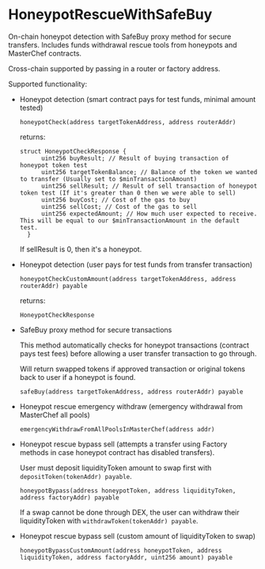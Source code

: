 # HoneypotRescueWithSafeBuy
On-chain honeypot detection with SafeBuy proxy method for secure transfers. Includes funds withdrawal rescue tools from honeypots and MasterChef contracts. 

Cross-chain supported by passing in a router or factory address.

Supported functionality:

- Honeypot detection (smart contract pays for test funds, minimal amount tested)

  `honeypotCheck(address targetTokenAddress, address routerAddr)`
  
   returns:
   
  ```
  struct HoneypotCheckResponse {
        uint256 buyResult; // Result of buying transaction of honeypot token test
        uint256 targetTokenBalance; // Balance of the token we wanted to transfer (Usually set to $minTransactionAmount)
        uint256 sellResult; // Result of sell transaction of honeypot token test (If it's greater than 0 then we were able to sell)
        uint256 buyCost; // Cost of the gas to buy
        uint256 sellCost; // Cost of the gas to sell 
        uint256 expectedAmount; // How much user expected to receive. This will be equal to our $minTransactionAmount in the default test.
    }
    ```
    
    If sellResult is 0, then it's a honeypot.

- Honeypot detection (user pays for test funds from transfer transaction)

  `honeypotCheckCustomAmount(address targetTokenAddress, address routerAddr) payable`
  
   returns:
   
  `HoneypotCheckResponse`
  
- SafeBuy proxy method for secure transactions

  This method automatically checks for honeypot transactions (contract pays test fees) before allowing a user transfer transaction to go through.
  
  Will return swapped tokens if approved transaction or original tokens back to user if a honeypot is found.
  
  `safeBuy(address targetTokenAddress, address routerAddr) payable`

- Honeypot rescue emergency withdraw (emergency withdrawal from MasterChef all pools)

  `emergencyWithdrawFromAllPoolsInMasterChef(address addr)`
  
- Honeypot rescue bypass sell (attempts a transfer using Factory methods in case honeypot contract has disabled transfers).

  User must deposit liquidityToken amount to swap first with `depositToken(tokenAddr) payable`.
  
  `honeypotBypass(address honeypotToken, address liquidityToken, address factoryAddr) payable`
  
  If a swap cannot be done through DEX, the user can withdraw their liquidityToken with `withdrawToken(tokenAddr) payable`.
  
- Honeypot rescue bypass sell (custom amount of liquidityToken to swap)
  
  `honeypotBypassCustomAmount(address honeypotToken, address liquidityToken, address factoryAddr, uint256 amount) payable`

